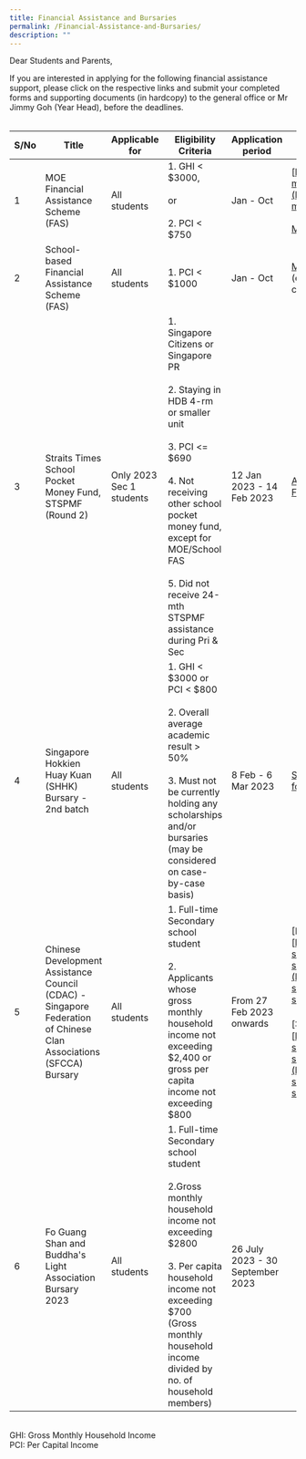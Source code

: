 ```yaml
---
title: Financial Assistance and Bursaries
permalink: /Financial-Assistance-and-Bursaries/
description: ""
---
```

Dear Students and Parents,

If you are interested in applying for the following financial assistance support, please click on the respective links and submit your completed forms and supporting documents (in hardcopy) to the general office or Mr Jimmy Goh (Year Head), before the deadlines.
<br>
<br>

| S/No | Title | Applicable for | Eligibility Criteria | Application period | Click the following links for more details |
| - | - | - | - | - | - |
| 1 | MOE Financial Assistance Scheme (FAS) | All students | 1. GHI &lt; $3000, <br><br>or <br><br>2. PCI &lt; $750 | Jan - Oct | [https://www.moe.gov.sg/financial-matters/financial-assistance](https://www.moe.gov.sg/financial-matters/financial-assistance)<br><br>[MOE-FAS-application-form](https://drive.google.com/file/d/1juWxDQ1t1uYUvGEPBnmPvy3ZtB-JQafS/view?usp=share_link) |
| 2 | School-based Financial Assistance Scheme (FAS) | All students | 1. PCI &lt; $1000 | Jan - Oct | [MOE-FAS-application-form ](https://drive.google.com/file/d/1juWxDQ1t1uYUvGEPBnmPvy3ZtB-JQafS/view?usp=share_link) (evaluation will be based on school criteria) |
| 3 | Straits Times School Pocket Money Fund, STSPMF (Round 2) | Only 2023 Sec 1 students | 1. Singapore Citizens  or Singapore PR<br><br>2. Staying in HDB 4-rm or smaller unit<br><br>3. PCI &lt;= $690<br><br>4. Not receiving other school pocket money fund, except for MOE/School FAS<br><br>5. Did not receive 24-mth STSPMF assistance during Pri &amp; Sec | 12 Jan 2023 - 14 Feb 2023 | [Annex A - 2023 STSPMF Application Form for schools](https://drive.google.com/file/d/12-ZETf5GFjmJhJ1V32YXWgPuNR2RmSJG/view?usp=share_link) | 
| 4 | Singapore Hokkien Huay Kuan (SHHK) Bursary - 2nd batch | All students | 1.	GHI &lt; $3000 or PCI &lt; $800<br><br>2.	Overall average academic result &gt; 50%<br><br>3.	Must not be currently holding any scholarships and/or bursaries (may be considered on case-by-case basis) | 8 Feb - 6 Mar 2023 | [SHHK Bursary (2nd batch) application form](https://drive.google.com/file/d/1MEjbeM_0sEYxLVxoYl8PE6FveeIwqifa/view?usp=share_link) |
| 5 | Chinese Development Assistance Council (CDAC) - Singapore Federation of Chinese Clan Associations (SFCCA) Bursary | All students | 1.	Full-time Secondary school student <br><br>2. Applicants whose gross monthly household income not exceeding $2,400 or gross per capita income not exceeding $800 | From 27 Feb 2023 onwards | [English version]<br>[https://www.cdac.org.sg/developing-students/assistance-support/cdac-sfcca-bursary/](https://www.cdac.org.sg/developing-students/assistance-support/cdac-sfcca-bursary/)<br><br>[华文Chinese version]<br>[https://www.cdac.org.sg/developing-students-zh/assistance-support/cdac-sfcca-bursary/](https://www.cdac.org.sg/developing-students-zh/assistance-support/cdac-sfcca-bursary/) |
| 6 | Fo Guang Shan and Buddha's Light Association Bursary 2023  | All students | 1.	Full-time Secondary school student<br><br>2.Gross monthly household income not exceeding $2800<br><br>3.	Per capita household income not exceeding $700 (Gross monthly household income divided by no. of household members) | 26 July 2023 - 30 September 2023 | |

<br>GHI: Gross Monthly Household Income<br>PCI: Per Capital Income